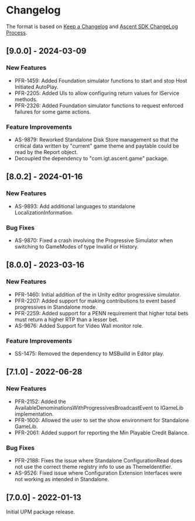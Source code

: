 ﻿# Changelog

The format is based on [Keep a Changelog](http://keepachangelog.com/en/1.0.0/) and [Ascent SDK ChangeLog Process](https://igt-developer-docs.atlassian.net/wiki/spaces/AS/pages/81161431/Ascent+SDK+ChangeLog+Process).

## [9.0.0] - 2024-03-09

### New Features

- PFR-1459: Added Foundation simulator functions to start and stop Host Initiated AutoPlay.
- PFR-2205: Added UIs to allow configuring return values for IService methods.
- PFR-2326: Added Foundation simulator functions to request enforced failures for some game actions.

### Feature Improvements

- AS-9879: Reworked Standalone Disk Store management so that the critical data written by "current" game theme and paytable could be read by the Report object.
- Decoupled the dependency to "com.igt.ascent.game" package.

## [8.0.2] - 2024-01-16

### New Features

- AS-9893: Add additional languages to standalone LocalizationInformation.

### Bug Fixes

- AS-9870: Fixed a crash involving the Progressive Simulator when switching to GameModes of type Invalid or History.

## [8.0.0] - 2023-03-16

### New Features

- PFR-1460: Initial addition of the in Unity editor progressive simulator.
- PFR-2207: Added support for making contributions to event based progressives in Standalone mode.
- PFR-2259: Added support for a PENN requirement that higher total bets must return a higher RTP than a lesser bet.
- AS-9676: Added Support for Video Wall monitor role.

### Feature Improvements

- SS-1475: Removed the dependency to MSBuilld in Editor play.

## [7.1.0] - 2022-06-28

### New Features

- PFR-2152: Added the AvailableDenominationsWithProgressivesBroadcastEvent to IGameLib implementation.
- PFR-1600: Allowed the user to set the show environment for Standalone GameLib.
- PFR-2061: Added support for reporting the Min Playable Credit Balance.

### Bug Fixes

- PFR-2188: Fixes the issue where Standalone ConfigurationRead does not use the correct theme registry info to use as ThemeIdentifier.
- AS-9526: Fixed issue where Configuration Extension Interfaces were not working as intended in Standalone.

## [7.0.0] - 2022-01-13

Initial UPM package release.
